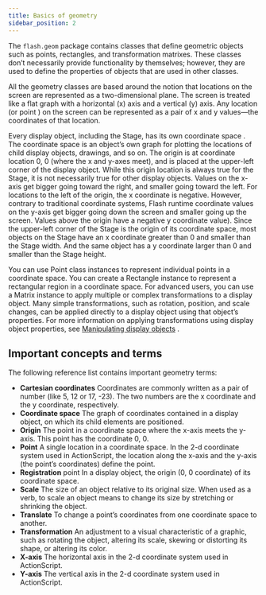 ```yaml
---
title: Basics of geometry
sidebar_position: 2
---
```


The `flash.geom` package contains classes that define geometric objects such as points, rectangles, and transformation matrixes. These classes don’t necessarily provide functionality by themselves; however, they are used to define the properties of objects that are used in other classes.

All the geometry classes are based around the notion that locations on the screen are represented as a two-dimensional plane. The screen is treated like a flat graph with a horizontal (x) axis and a vertical (y) axis. Any location (or point ) on the screen can be represented as a pair of x and y values—the coordinates of that location.

Every display object, including the Stage, has its own coordinate space . The coordinate space is an object’s own graph for plotting the locations of child display objects, drawings, and so on. The origin is at coordinate location 0, 0 (where the x and y-axes meet), and is placed at the upper-left corner of the display object. While this origin location is always true for the Stage, it is not necessarily true for other display objects. Values on the x-axis get bigger going toward the right, and smaller going toward the left. For locations to the left of the origin, the x coordinate is negative. However, contrary to traditional coordinate systems, Flash runtime coordinate values on the y-axis get bigger going down the screen and smaller going up the screen. Values above the origin have a negative y coordinate value). Since the upper-left corner of the Stage is the origin of its coordinate space, most objects on the Stage have an x coordinate greater than 0 and smaller than the Stage width. And the same object has a y coordinate larger than 0 and smaller than the Stage height.

You can use Point class instances to represent individual points in a coordinate space. You can create a Rectangle instance to represent a rectangular region in a coordinate space. For advanced users, you can use a Matrix instance to apply multiple or complex transformations to a display object. Many simple transformations, such as rotation, position, and scale changes, can be applied directly to a display object using that object’s properties. For more information on applying transformations using display object properties, see [Manipulating display objects](/docs/development/display/display-programming/manipulating-display-objects/index.md) .

## Important concepts and terms

The following reference list contains important geometry terms:

- **Cartesian coordinates** Coordinates are commonly written as a pair of number (like 5, 12 or 17, -23). The two numbers are the x coordinate and the y coordinate, respectively.
- **Coordinate space** The graph of coordinates contained in a display object, on which its child elements are positioned.
- **Origin** The point in a coordinate space where the x-axis meets the y-axis. This point has the coordinate 0, 0.
- **Point** A single location in a coordinate space. In the 2-d coordinate system used in ActionScript, the location along the x-axis and the y-axis (the point’s coordinates) define the point.
- **Registration** point In a display object, the origin (0, 0 coordinate) of its coordinate space.
- **Scale** The size of an object relative to its original size. When used as a verb, to scale an object means to change its size by stretching or shrinking the object.
- **Translate** To change a point’s coordinates from one coordinate space to another.
- **Transformation** An adjustment to a visual characteristic of a graphic, such as rotating the object, altering its scale, skewing or distorting its shape, or altering its color.
- **X-axis** The horizontal axis in the 2-d coordinate system used in ActionScript.
- **Y-axis** The vertical axis in the 2-d coordinate system used in ActionScript.

